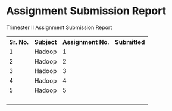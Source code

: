 # Assignment Submission Report
Trimester II Assignment Submission Report
<table>
    <tr>
        <th>Sr. No.</th>
        <th>Subject</th>
        <th>Assignment No.</th>
        <th>Submitted</th>
    </tr>
    <tr>
        <td>1</td>
        <td>Hadoop</td>
        <td>1</td>
        <td></td>
    </tr>
    <tr>
        <td>2</td>
        <td>Hadoop</td>
        <td>2</td>
        <td></td>
    </tr>
    <tr>
        <td>3</td>
        <td>Hadoop</td>
        <td>3</td>
        <td></td>
    </tr>
    <tr>
        <td>4</td>
        <td>Hadoop</td>
        <td>4</td>
        <td></td>
    </tr>
    <tr>
        <td>5</td>
        <td>Hadoop</td>
        <td>5</td>
        <td></td>
    </tr>
    <tr>
        <td></td>
        <td></td>
        <td></td>
        <td></td>
    </tr>
    <tr>
        <td></td>
        <td></td>
        <td></td>
        <td></td>
    </tr>
    <tr>
        <td></td>
        <td></td>
        <td></td>
        <td></td>
    </tr>
    <tr>
        <td></td>
        <td></td>
        <td></td>
        <td></td>
    </tr>
</table>